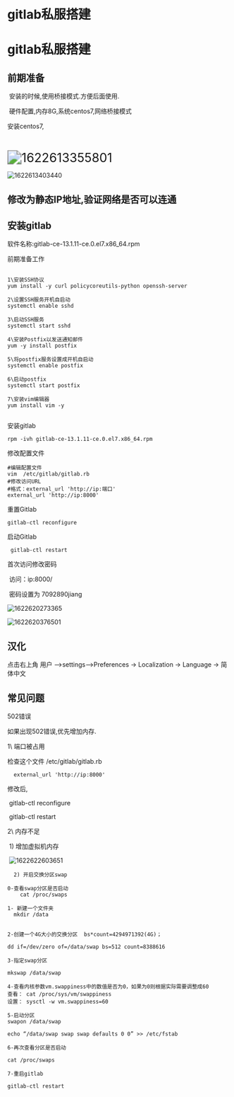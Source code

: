 # gitlab私服搭建


# gitlab私服搭建

## 前期准备

​     安装的时候,使用桥接模式.方便后面使用.    

​     硬件配置,内存8G,系统centos7,网络桥接模式

安装centos7,

​    

<img src="https://images-jsh.oss-cn-beijing.aliyuncs.com/img/1622613355801.png" alt="1622613355801" style="zoom:200%;" />

![1622613403440](https://images-jsh.oss-cn-beijing.aliyuncs.com/img/1622613403440.png)

## 修改为静态IP地址,验证网络是否可以连通



## 安装gitlab

  软件名称:gitlab-ce-13.1.11-ce.0.el7.x86_64.rpm



前期准备工作

```
 
1\安装SSH协议
yum install -y curl policycoreutils-python openssh-server

2\设置SSH服务开机自启动
systemctl enable sshd

3\启动SSH服务
systemctl start sshd

4\安装Postfix以发送通知邮件
yum -y install postfix

5\将postfix服务设置成开机自启动
systemctl enable postfix

6\启动postfix
systemctl start postfix

7\安装vim编辑器
yum install vim -y


```

安装gitlab

```
rpm -ivh gitlab-ce-13.1.11-ce.0.el7.x86_64.rpm 
```

修改配置文件

```
#编辑配置文件
vim  /etc/gitlab/gitlab.rb
#修改访问URL
#格式：external_url 'http://ip:端口'
external_url 'http://ip:8000'

```

重置Gitlab

```
gitlab-ctl reconfigure
```

启动Gitlab

```
 gitlab-ctl restart
```

首次访问修改密码

​       访问：ip:8000/

​      密码设置为 7092890jiang

![1622620273365](https://images-jsh.oss-cn-beijing.aliyuncs.com/img/1622620273365.png)





![1622620376501](https://images-jsh.oss-cn-beijing.aliyuncs.com/img/1622620376501.png)



## 汉化

点击右上角 用户 -->settings-->Preferences -> Localization -> Language -> 简体中文



## 常见问题

502错误

如果出现502错误,优先增加内存.

1\ 端口被占用

   检查这个文件   /etc/gitlab/gitlab.rb

```
  external_url 'http://ip:8000'
```

   修改后,

​         gitlab-ctl reconfigure

​         gitlab-ctl restart

 2\ 内存不足

​    1) 增加虚拟机内存

​		![1622622603651](https://images-jsh.oss-cn-beijing.aliyuncs.com/img/1622622603651.png)

      2) 开启交换分区swap

 



```
0-查看swap分区是否启动
	cat /proc/swaps

1- 新建一个文件夹 
  mkdir /data
  
  
2-创建一个4G大小的交换分区  bs*count=4294971392(4G)；

dd if=/dev/zero of=/data/swap bs=512 count=8388616

3-指定swap分区

mkswap /data/swap

4-查看内核参数vm.swappiness中的数值是否为0，如果为0则根据实际需要调整成60
查看： cat /proc/sys/vm/swappiness
设置： sysctl -w vm.swappiness=60
    
5-启动分区
swapon /data/swap

echo “/data/swap swap swap defaults 0 0” >> /etc/fstab

6-再次查看分区是否启动

cat /proc/swaps

7-重启gitlab

gitlab-ctl restart 

```

 


